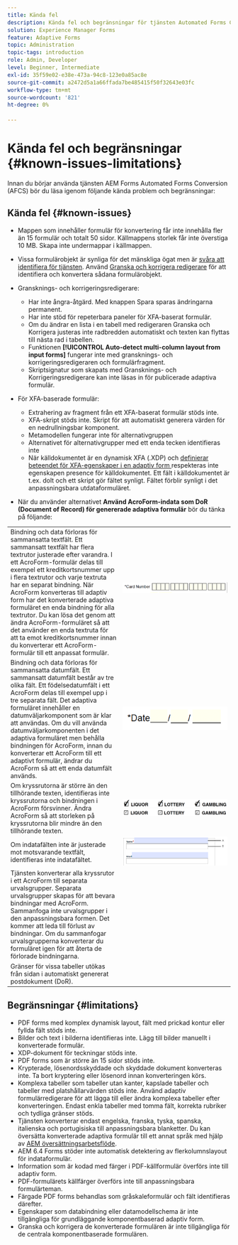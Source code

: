 ```yaml
---
title: Kända fel
description: Kända fel och begränsningar för tjänsten Automated Forms Conversion Service (AFCS)
solution: Experience Manager Forms
feature: Adaptive Forms
topic: Administration
topic-tags: introduction
role: Admin, Developer
level: Beginner, Intermediate
exl-id: 35f59e02-e38e-473a-94c8-123e0a85ac8e
source-git-commit: a2472d5a1a66ffada7be485415f50f32643e03fc
workflow-type: tm+mt
source-wordcount: '821'
ht-degree: 0%

---
```


# Kända fel och begränsningar {#known-issues-limitations}

Innan du börjar använda tjänsten AEM Forms Automated Forms Conversion (AFCS) bör du läsa igenom följande kända problem och begränsningar:

## Kända fel {#known-issues}

* Mappen som innehåller formulär för konvertering får inte innehålla fler än 15 formulär och totalt 50 sidor. Källmappens storlek får inte överstiga 10 MB. Skapa inte undermappar i källmappen.
* Vissa formulärobjekt är synliga för det mänskliga ögat men är [svåra att identifiera för tjänsten](styles-and-pattern-considerations-and-best-practices.md). Använd [Granska och korrigera redigerare](review-correct-ui-edited.md) för att identifiera och konvertera sådana formulärobjekt.
* Gransknings- och korrigeringsredigerare:

   * Har inte ångra-åtgärd. Med knappen Spara sparas ändringarna permanent.
   * Har inte stöd för repeterbara paneler för XFA-baserat formulär.
   * Om du ändrar en lista i en tabell med redigeraren Granska och Korrigera justeras inte radbredden automatiskt och texten kan flyttas till nästa rad i tabellen.
   * Funktionen **[!UICONTROL Auto-detect multi-column layout from input forms]** fungerar inte med gransknings- och korrigeringsredigeraren och formulärfragment.
   * Skriptsignatur som skapats med Gransknings- och Korrigeringsredigerare kan inte läsas in för publicerade adaptiva formulär.


* För XFA-baserade formulär:
   * Extrahering av fragment från ett XFA-baserat formulär stöds inte.
   * XFA-skript stöds inte. Skript för att automatiskt generera värden för en nedrullningsbar komponent.
   * Metamodellen fungerar inte för alternativgruppen
   * Alternativet för alternativgrupper med ett enda tecken identifieras inte
   * När källdokumentet är en dynamisk XFA (.XDP) och [ definierar beteendet för XFA-egenskaper i en adaptiv form ](https://helpx.adobe.com/experience-manager/6-5/forms/using/xfa-api-supported-in-adaptive-form.html#supportedxfaelementsandtheirmappinginadaptiveformsbr) respekteras inte egenskapen presence för källdokumentet. Ett fält i källdokumentet är t.ex. dolt och ett skript gör fältet synligt. Fältet förblir synligt i det anpassningsbara utdataformuläret.

* När du använder alternativet **Använd AcroForm-indata som DoR (Document of Record) för genererade adaptiva formulär** bör du tänka på följande:

<table>
    <tr>
        <td>Bindning och data förloras för sammansatta textfält. Ett sammansatt textfält har flera textrutor justerade efter varandra. I ett AcroForm-formulär delas till exempel ett kreditkortsnummer upp i flera textrutor och varje textruta har en separat bindning. När AcroForm konverteras till adaptiv form har det konverterade adaptiva formuläret en enda bindning för alla textrutor. Du kan lösa det genom att ändra AcroForm-formuläret så att det använder en enda textruta för att ta emot kreditkortsnummer innan du konverterar ett AcroForm-formulär till ett anpassat formulär.</td>
        <td><img  src="assets/creditCard_Composite.png"/>                                                            </td>
    </tr>
    <tr>
        <td>Bindning och data förloras för sammansatta datumfält. Ett sammansatt datumfält består av tre olika fält. Ett födelsedatumfält i ett AcroForm delas till exempel upp i tre separata fält. Det adaptiva formuläret innehåller en datumväljarkomponent som är klar att användas. Om du vill använda datumväljarkomponenten i det adaptiva formuläret men behålla bindningen för AcroForm, innan du konverterar ett AcroForm till ett adaptivt formulär, ändrar du AcroForm så att ett enda datumfält används.</td>
        <td><img  src="assets/CompositeDateField.png"/></td>
    </tr>
    <tr>
        <td>Om kryssrutorna är större än den tillhörande texten, identifieras inte kryssrutorna och bindningen i AcroForm försvinner. Ändra AcroForm så att storleken på kryssrutorna blir mindre än den tillhörande texten.</td>
        <td><img  src="assets/large-text-box.png"/><br/><img  src="assets/small-text-box.png"/></td>
    </tr>
    <tr>
        <td>Om indatafälten inte är justerade mot motsvarande textfält, identifieras inte indatafältet.  </td>
        <td><img  src="assets/non-alingned-fields.png"/></td>
    </tr>
    <tr >
        <td>Tjänsten konverterar alla kryssrutor i ett AcroForm till separata urvalsgrupper. Separata urvalsgrupper skapas för att bevara bindningar med AcroForm. Sammanfoga inte urvalsgrupper i den anpassningsbara formen. Det kommer att leda till förlust av bindningar. Om du sammanfogar urvalsgrupperna konverterar du formuläret igen för att återta de förlorade bindningarna. </td>
        <td></td>
    </tr>
    <tr >
        <td>Gränser för vissa tabeller utökas från sidan i automatiskt genererat postdokument (DoR). </td>
        <td></td>
    </tr>
</table>

## Begränsningar {#limitations}

* PDF forms med komplex dynamisk layout, fält med prickad kontur eller fyllda fält stöds inte.
* Bilder och text i bilderna identifieras inte. Lägg till bilder manuellt i konverterade formulär.
* XDP-dokument för teckningar stöds inte.
* PDF forms som är större än 15 sidor stöds inte.
* Krypterade, lösenordsskyddade och skyddade dokument konverteras inte. Ta bort kryptering eller lösenord innan konverteringen körs.
* Komplexa tabeller som tabeller utan kanter, kapslade tabeller och tabeller med platshållarvärden stöds inte. Använd adaptiv formulärredigerare för att lägga till eller ändra komplexa tabeller efter konverteringen. Endast enkla tabeller med tomma fält, korrekta rubriker och tydliga gränser stöds.
* Tjänsten konverterar endast engelska, franska, tyska, spanska, italienska och portugisiska till anpassningsbara blanketter. Du kan översätta konverterade adaptiva formulär till ett annat språk med hjälp av [AEM översättningsarbetsflöde](https://helpx.adobe.com/experience-manager/6-5/forms/using/using-aem-translation-workflow-to-localize-adaptive-forms.html).
* AEM 6.4 Forms stöder inte automatisk detektering av flerkolumnslayout för indataformulär.
* Information som är kodad med färger i PDF-källformulär överförs inte till adaptiv form.
* PDF-formulärets källfärger överförs inte till anpassningsbara formulärteman.
* Färgade PDF forms behandlas som gråskaleformulär och fält identifieras därefter.
* Egenskaper som databindning eller datamodellschema är inte tillgängliga för grundläggande komponentbaserad adaptiv form.
* Granska och korrigera de konverterade formulären är inte tillgängliga för de centrala komponentbaserade formulären.
